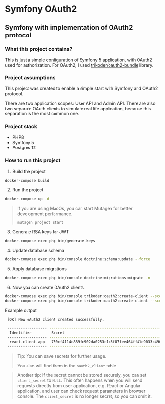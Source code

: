 Symfony OAuth2
==============
Symfony with implementation of OAuth2 protocol
-------------------------------------------------------------

### What this project contains?
This is just a simple configuration of Symfony 5 application, with OAuth2 used for authorization. For OAuth2, I used [trikoder/oauth2-bundle](https://github.com/trikoder/oauth2-bundle) library.

### Project assumptions
This project was created to enable a simple start with Symfony and OAuth2 protocol.

There are two application scopes: User API and Admin API. 
There are also two separate OAuth clients to simulate real life application, because this separation is the most common one.

### Project stack

* PHP8
* Symfony 5
* Postgres 12

### How to run this project

1. Build the project
```bash
docker-compose build
```

2. Run the project
```bash
docker-compose up -d
```
>If you are using MacOs, you can start Mutagen for better development performance.
> ```bash
> mutagen project start
> ```

3. Generate RSA keys for JWT
```bash
docker-compose exec php bin/generate-keys
```

4. Update database schema
```bash
docker-compose exec php bin/console doctrine:schema:update --force
```

5. Apply database migrations
```bash
docker-compose exec php bin/console doctrine:migrations:migrate -n
```

6. Now you can create OAuth2 clients
```bash
docker-compose exec php bin/console trikoder:oauth2:create-client --scope client-api --grant-type password react-client-app
docker-compose exec php bin/console trikoder:oauth2:create-client --scope admin-api --grant-type password react-admin-app
```                                          
Example output
```bash                                                                             
 [OK] New oAuth2 client created successfully.                                         

 ------------------ ---------------------------------------------------------------------------------------------------------------------------------- 
  Identifier         Secret                                                                                                                            
 ------------------ ---------------------------------------------------------------------------------------------------------------------------------- 
  react-client-app   750cf4114c889fc902da0253c1e5f87fee464ff41c9033c4904e598a7746f0b2dd3981fb62b2b2b6f7571e515c95e09a065e091ef922488eb4729571b1c3a1d8  
 ------------------ ----------------------------------------------------------------------------------------------------------------------------------
 ```

> Tip: You can save secrets for further usage.
> 
> You also will find them in the `oauth2_client` table.
 
> Another tip: If the secret cannot be stored securely, you can set `client_secret` to `NULL`. This often happens when you will send requests directly from user application, e.g. React or Angular application, and user can check request parameters in browser console. The `client_secret` is no longer secret, so you can omit it.


